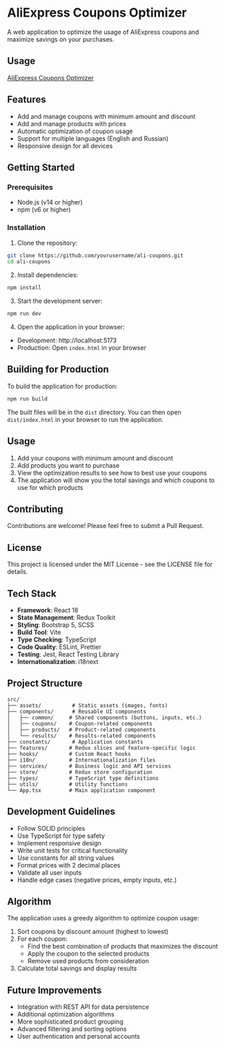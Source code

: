 # AliExpress Coupons Optimizer

A web application to optimize the usage of AliExpress coupons and maximize savings on your purchases.

## Usage 

[AliExpress Coupons Optimizer](https://tunforjob.github.io/ali_coupons/dist/index.html)


## Features

- Add and manage coupons with minimum amount and discount
- Add and manage products with prices
- Automatic optimization of coupon usage
- Support for multiple languages (English and Russian)
- Responsive design for all devices

## Getting Started

### Prerequisites

- Node.js (v14 or higher)
- npm (v6 or higher)

### Installation

1. Clone the repository:
```bash
git clone https://github.com/yourusername/ali-coupons.git
cd ali-coupons
```

2. Install dependencies:
```bash
npm install
```

3. Start the development server:
```bash
npm run dev
```

4. Open the application in your browser:
- Development: http://localhost:5173
- Production: Open `index.html` in your browser

## Building for Production

To build the application for production:

```bash
npm run build
```

The built files will be in the `dist` directory. You can then open `dist/index.html` in your browser to run the application.

## Usage

1. Add your coupons with minimum amount and discount
2. Add products you want to purchase
3. View the optimization results to see how to best use your coupons
4. The application will show you the total savings and which coupons to use for which products

## Contributing

Contributions are welcome! Please feel free to submit a Pull Request.

## License

This project is licensed under the MIT License - see the LICENSE file for details.

## Tech Stack

- **Framework**: React 18
- **State Management**: Redux Toolkit
- **Styling**: Bootstrap 5, SCSS
- **Build Tool**: Vite
- **Type Checking**: TypeScript
- **Code Quality**: ESLint, Prettier
- **Testing**: Jest, React Testing Library
- **Internationalization**: i18next

## Project Structure

```
src/
├── assets/          # Static assets (images, fonts)
├── components/      # Reusable UI components
│   ├── common/     # Shared components (buttons, inputs, etc.)
│   ├── coupons/    # Coupon-related components
│   ├── products/   # Product-related components
│   └── results/    # Results-related components
├── constants/       # Application constants
├── features/       # Redux slices and feature-specific logic
├── hooks/          # Custom React hooks
├── i18n/           # Internationalization files
├── services/       # Business logic and API services
├── store/          # Redux store configuration
├── types/          # TypeScript type definitions
├── utils/          # Utility functions
└── App.tsx         # Main application component
```

## Development Guidelines

- Follow SOLID principles
- Use TypeScript for type safety
- Implement responsive design
- Write unit tests for critical functionality
- Use constants for all string values
- Format prices with 2 decimal places
- Validate all user inputs
- Handle edge cases (negative prices, empty inputs, etc.)

## Algorithm

The application uses a greedy algorithm to optimize coupon usage:
1. Sort coupons by discount amount (highest to lowest)
2. For each coupon:
   - Find the best combination of products that maximizes the discount
   - Apply the coupon to the selected products
   - Remove used products from consideration
3. Calculate total savings and display results

## Future Improvements

- Integration with REST API for data persistence
- Additional optimization algorithms
- More sophisticated product grouping
- Advanced filtering and sorting options
- User authentication and personal accounts

